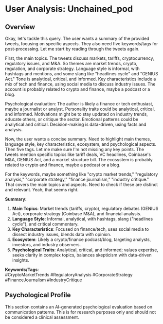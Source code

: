 # User Analysis: Unchained_pod

## Overview

<think>
Okay, let's tackle this query. The user wants a summary of the provided tweets, focusing on specific aspects. They also need five keywords/tags for post-processing. Let me start by reading through the tweets again.

First, the main topics. The tweets discuss markets, tariffs, cryptocurrency, regulatory issues, and M&A. So themes are market trends, crypto, regulation, and corporate strategy. Language style is informal, with hashtags and mentions, and some slang like "headlines cycle" and "GENIUS Act." Tone is analytical, critical, and informed. Key characteristics include a mix of tech and finance, using social media to discuss industry issues. The account is probably related to crypto and finance, maybe a podcast or a blog. 

Psychological evaluation: The author is likely a finance or tech enthusiast, maybe a journalist or analyst. Personality traits could be analytical, critical, and informed. Motivations might be to stay updated on industry trends, educate others, or critique the sector. Emotional patterns could be analytical and critical. Decision-making is data-driven, using facts and analysis.

Now, the user wants a concise summary. Need to highlight main themes, language style, key characteristics, ecosystem, and psychological aspects. Then five tags. Let me make sure I'm not missing any key points. The tweets mention specific topics like tariff deals, VC headlines, Coinbase's M&A, GENIUS Act, and a market structure bill. The ecosystem is probably related to crypto and finance, maybe a podcast or a blog. 

For the keywords, maybe something like "crypto market trends," "regulatory analysis," "corporate strategy," "finance journalism," "industry critique." That covers the main topics and aspects. Need to check if these are distinct and relevant. Yeah, that seems right.
</think>

**Summary:**  
1. **Main Topics**: Market trends (tariffs, crypto), regulatory debates (GENIUS Act), corporate strategy (Coinbase M&A), and financial analysis.  
2. **Language Style**: Informal, analytical, with hashtags, slang ("headlines cycle"), and critical commentary.  
3. **Key Characteristics**: Focused on finance/tech, uses social media to dissect industry issues, blends data with opinion.  
4. **Ecosystem**: Likely a crypto/finance podcast/blog, targeting analysts, investors, and industry observers.  
5. **Psychological Traits**: Analytical, critical, and informed; values expertise, seeks clarity in complex topics, balances skepticism with data-driven insights.  

**Keywords/Tags**:  
#CryptoMarketTrends #RegulatoryAnalysis #CorporateStrategy #FinanceJournalism #IndustryCritique

## Psychological Profile

This section contains an AI-generated psychological evaluation based on communication patterns. This is for research purposes only and should not be considered a clinical assessment.